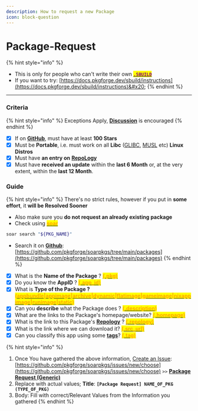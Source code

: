 ```yaml
---
description: How to request a new Package
icon: block-question
---
```


# Package-Request

{% hint style="info" %}
* This is only for people who can't write their own [<mark style="color:purple;">**`.SBUILD`**</mark>](broken-reference)
* If you want to try: [https://docs.pkgforge.dev/sbuild/instructions](https://docs.pkgforge.dev/sbuild/instructions)&#x20;
{% endhint %}

***

### Criteria

{% hint style="info" %}
Exceptions Apply, [**Discussion**](https://github.com/pkgforge/pkgcache/issues) is encouraged
{% endhint %}

* [x] If on [**GitHub**](https://github.com/), must have at least **100 Stars**
* [x] Must be **Portable**, i.e. must work on all **Libc** ([GLIBC](https://www.gnu.org/software/libc/), [MUSL](https://musl.libc.org/) etc) **Linux Distros**
* [x] Must have **an entry on** [**RepoLogy**](https://repology.org/projects/)
* [x] Must have **received an update** within the **last 6 Month** or, at the very extent, within the **last 12 Month**.

### Guide

{% hint style="info" %}
There's no strict rules, however if you put in **some effort**, it **will be Resolved Sooner**

* Also make sure you **do not request an already existing package**
* Check using [<mark style="color:orange;">**soar**</mark>](https://soar.qaidvoid.dev/search)

```bash
soar search "${PKG_NAME}"
```

* Search it on [**Github**](https://github.com/pkgforge/soarpkgs/tree/main/packages): [https://github.com/pkgforge/soarpkgs/tree/main/packages](https://github.com/pkgforge/soarpkgs/tree/main/packages)
{% endhint %}

* [x] What is the **Name of the Package** ? [<mark style="color:orange;">**(.pkg)**</mark>](../../../../sbuild/specification/2.pkg.md)&#x20;
* [x] Do you know the **AppID** ? [<mark style="color:orange;">**(.app\_id)**</mark>](../../../../sbuild/specification/4.appid.md)
* [x] What is **Type of the Package ?&#x20;**<mark style="color:orange;">**(**</mark>[<mark style="color:orange;">**appbundle**</mark>](../../../../formats/packages/appbundle/)<mark style="color:orange;">**|**</mark>[<mark style="color:orange;">**appimage**</mark>](../../../../formats/packages/appimage/)<mark style="color:orange;">**|**</mark>[<mark style="color:orange;">**archive**</mark>](../../../../formats/packages/archive-tbd/)<mark style="color:orange;">**|**</mark>[<mark style="color:orange;">**dynamic**</mark>](../../../../formats/binaries/dynamic/)<mark style="color:orange;">**|**</mark>[<mark style="color:orange;">**flatimage**</mark>](../../../../formats/packages/flatimage/)<mark style="color:orange;">**|**</mark>[<mark style="color:orange;">**gameimage**</mark>](../../../../formats/packages/gameimage-tbd/)<mark style="color:orange;">**|**</mark>[<mark style="color:orange;">**nixappimage**</mark>](../../../../formats/packages/nixappimage/)<mark style="color:orange;">**|**</mark>[<mark style="color:orange;">**runimage**</mark>](../../../../formats/packages/runimage-tbd/)<mark style="color:orange;">**|**</mark>[<mark style="color:orange;">**static**</mark>](../../../../formats/binaries/static/)<mark style="color:orange;">**)**</mark>
* [x] Can you **describe** what the Package does ?  <mark style="color:orange;">**(**</mark>[<mark style="color:orange;">**.description**</mark>](../../../../sbuild/specification/8.description.md)<mark style="color:orange;">**)**</mark>
* [x] What are the links to the Package's homepage/website? [<mark style="color:orange;">**(.homepage)**</mark>](../../../../sbuild/specification/11.homepage.md)
* [x] What is the link to this Package's [**Repology**](https://repology.org/projects/) ? [<mark style="color:orange;">**(.repology)**</mark>](../../../../sbuild/specification/17.repology.md)
* [x] What is the link where we can download it? [<mark style="color:orange;">**(.src\_url)**</mark>](../../../../sbuild/specification/18.sourceurl.md)
* [x] Can you classify this app using some [**tags**](../../../../sbuild/specification/19.tag.md)? [<mark style="color:orange;">**(.tag)**</mark>](../../../../sbuild/specification/19.tag.md)

{% hint style="info" %}
1. Once You have gathered the above information, [Create an Issue](https://github.com/pkgforge/soarpkgs/issues/new/choose): [https://github.com/pkgforge/soarpkgs/issues/new/choose](https://github.com/pkgforge/soarpkgs/issues/new/choose) `>>` [**Package Request (Generic)**](https://github.com/pkgforge/soarpkgs/issues/new?assignees=Azathothas\&labels=pkg-request\&projects=\&template=package-request--generic-.md\&title=%5BPackage+Request%5D+NAME_OF_PKG+%28TYPE_OF_PKG%29)
2. Replace with actual values; **Title**: **`[Package Request] NAME_OF_PKG (TYPE_OF_PKG)`**
3. Body: Fill with correct/Relevant Values from the Information you gathered
{% endhint %}
